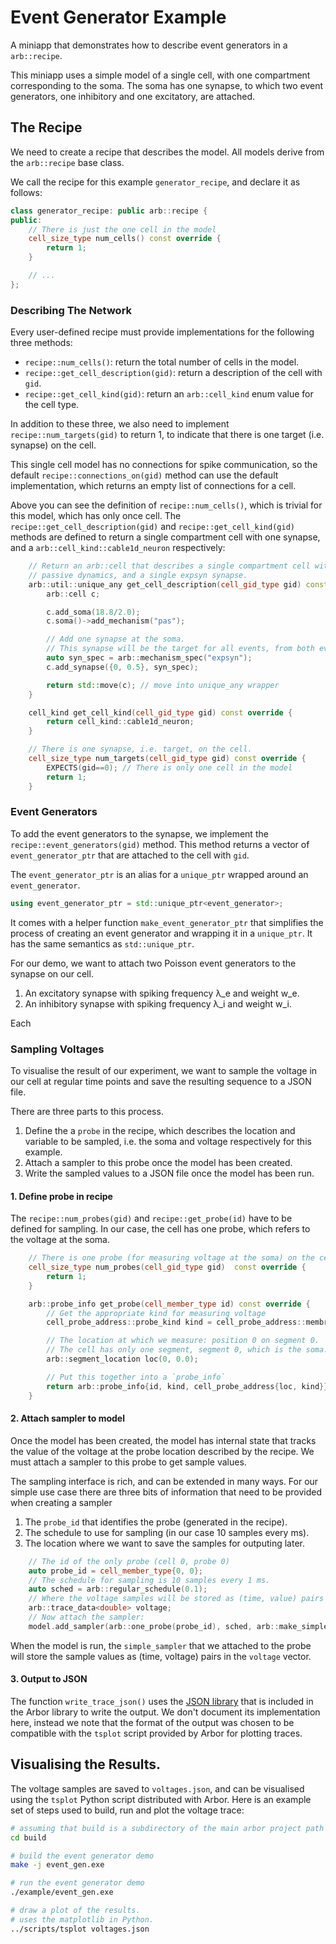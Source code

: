 # Event Generator Example

A miniapp that demonstrates how to describe event generators in a `arb::recipe`.

This miniapp uses a simple model of a single cell, with one compartment
corresponding to the soma.
The soma has one synapse, to which two event generators, one inhibitory and one excitatory, are attached.

## The Recipe

We need to create a recipe that describes the model.
All models derive from the `arb::recipe` base class.

We call the recipe for this example `generator_recipe`, and declare it as follows:

```C++
class generator_recipe: public arb::recipe {
public:
    // There is just the one cell in the model
    cell_size_type num_cells() const override {
        return 1;
    }

    // ...
};
```

### Describing The Network

Every user-defined recipe must provide implementations for the following three methods:
* `recipe::num_cells()`: return the total number of cells in the model.
* `recipe::get_cell_description(gid)`: return a description of the cell with `gid`.
* `recipe::get_cell_kind(gid)`:  return an `arb::cell_kind` enum value for the cell type.

In addition to these three, we also need to implement
`recipe::num_targets(gid)` to return 1, to indicate that there is one target
(i.e. synapse) on the cell.

This single cell model has no connections for spike communication, so the
default `recipe::connections_on(gid)` method can use the default implementation,
which returns an empty list of connections for a cell.

Above you can see the definition of `recipe::num_cells()`, which is trivial for this model, which has only once cell.
The `recipe::get_cell_description(gid)` and `recipe::get_cell_kind(gid)` methods are defined to return a single compartment cell with one synapse, and a `arb::cell_kind::cable1d_neuron` respectively:

```C++
    // Return an arb::cell that describes a single compartment cell with
    // passive dynamics, and a single expsyn synapse.
    arb::util::unique_any get_cell_description(cell_gid_type gid) const override {
        arb::cell c;

        c.add_soma(18.8/2.0);
        c.soma()->add_mechanism("pas");

        // Add one synapse at the soma.
        // This synapse will be the target for all events, from both event_generators.
        auto syn_spec = arb::mechanism_spec("expsyn");
        c.add_synapse({0, 0.5}, syn_spec);

        return std::move(c); // move into unique_any wrapper
    }

    cell_kind get_cell_kind(cell_gid_type gid) const override {
        return cell_kind::cable1d_neuron;
    }

    // There is one synapse, i.e. target, on the cell.
    cell_size_type num_targets(cell_gid_type gid) const override {
        EXPECTS(gid==0); // There is only one cell in the model
        return 1;
    }
```

### Event Generators

To add the event generators to the synapse, we implement the `recipe::event_generators(gid)` method.
This method returns a vector of `event_generator_ptr` that are attached to the cell with `gid`.

The `event_generator_ptr` is an alias for a `unique_ptr` wrapped around an `event_generator`.

```C++
using event_generator_ptr = std::unique_ptr<event_generator>;
```

It comes with a helper function `make_event_generator_ptr` that simplifies the process of creating an event generator and wrapping it in a `unique_ptr`.
It has the same semantics as `std::unique_ptr`.

For our demo, we want to attach two Poisson event generators to the synapse on our cell.

1. An excitatory synapse with spiking frequency λ\_e and weight w\_e.
2. An inhibitory synapse with spiking frequency λ\_i and weight w\_i.

Each 

### Sampling Voltages

To visualise the result of our experiment, we want to sample the voltage in our cell at regular time points and save the resulting sequence to a JSON file.

There are three parts to this process.

1. Define the a `probe` in the recipe, which describes the location and variable to be sampled, i.e. the soma and voltage respectively for this example.
2. Attach a sampler to this probe once the model has been created.
3. Write the sampled values to a JSON file once the model has been run.

#### 1. Define probe in recipe

The `recipe::num_probes(gid)` and `recipe::get_probe(id)` have to be defined for sampling.
In our case, the cell has one probe, which refers to the voltage at the soma.

```C++
    // There is one probe (for measuring voltage at the soma) on the cell
    cell_size_type num_probes(cell_gid_type gid)  const override {
        return 1;
    }

    arb::probe_info get_probe(cell_member_type id) const override {
        // Get the appropriate kind for measuring voltage
        cell_probe_address::probe_kind kind = cell_probe_address::membrane_voltage;

        // The location at which we measure: position 0 on segment 0.
        // The cell has only one segment, segment 0, which is the soma.
        arb::segment_location loc(0, 0.0);

        // Put this together into a `probe_info`
        return arb::probe_info{id, kind, cell_probe_address{loc, kind}};
    }
```

#### 2. Attach sampler to model

Once the model has been created, the model has internal state that tracks the value of the voltage at the probe location described by the recipe.
We must attach a sampler to this probe to get sample values.

The sampling interface is rich, and can be extended in many ways.
For our simple use case there are three bits of information that need to be provided when creating a sampler

1. The `probe_id` that identifies the probe (generated in the recipe).
2. The schedule to use for sampling (in our case 10 samples every ms).
3. The location where we want to save the samples for outputing later.

```C++
    // The id of the only probe (cell 0, probe 0)
    auto probe_id = cell_member_type{0, 0};
    // The schedule for sampling is 10 samples every 1 ms.
    auto sched = arb::regular_schedule(0.1);
    // Where the voltage samples will be stored as (time, value) pairs
    arb::trace_data<double> voltage;
    // Now attach the sampler:
    model.add_sampler(arb::one_probe(probe_id), sched, arb::make_simple_sampler(voltage));
```

When the model is run, the `simple_sampler` that we attached to the probe will store the sample values as (time, voltage) pairs in the `voltage` vector.

#### 3. Output to JSON

The function `write_trace_json()` uses the [JSON library](https://github.com/nlohmann/json) that is included in the Arbor library to write the output.
We don't document its implementation here, instead we note that the format of the output was chosen to be compatible with the `tsplot` script provided by Arbor for plotting traces.

## Visualising the Results.

The voltage samples are saved to `voltages.json`, and can be visualised using the `tsplot` Python script distributed with Arbor.
Here is an example set of steps used to build, run and plot the voltage trace:

```bash
# assuming that build is a subdirectory of the main arbor project path
cd build

# build the event generator demo
make -j event_gen.exe

# run the event generator demo
./example/event_gen.exe

# draw a plot of the results.
# uses the matplotlib in Python.
../scripts/tsplot voltages.json
```


